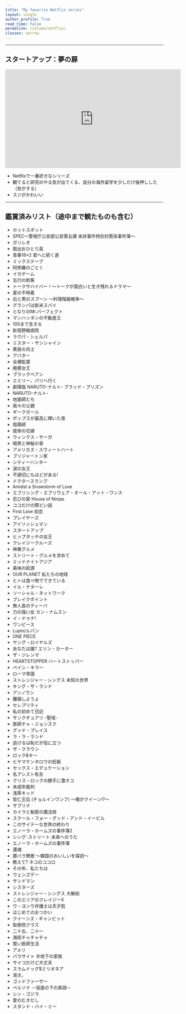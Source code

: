```yaml
---
title: "My favorite Netflix series"
layout: single
author_profile: True
read_time: False
permalink: /column/netflix/
classes: narrow
---
```


---

## スタートアップ：夢の扉

<iframe src="https://www.youtube.com/embed/2xCROSBKD08" width="560" height="315" frameborder="0"> </iframe>

- Netflixで一番好きなシリーズ
- 観てると研究のやる気が出てくる、自分の海外留学を少しだけ後押しした（気がする）
- スジがかわいい

---

## 鑑賞済みリスト（途中まで観たものも含む）

- ホットスポット
- SPEC～警視庁公安部公安第五課 未詳事件特別対策係事件簿～
- ガリレオ
- 脱出おひとり島
- 青春18×2 君へと続く道
- ミックステープ
- 阿修羅のごとく
- イカゲーム
- 五行の刺客
- トークサバイバー！〜トークが面白いと生き残れるドラマ〜
- 愛の不時着
- 白と黒のスプーン ～料理階級戦争～
- グランパは新米スパイ
- となりのMr.パーフェクト
- マンハッタンの不動産王
- 100まで生きる
- 新宿野戦病院
- ラクパ・シェルパ
- ミスター・サンシャイン
- 黄泉の兵士
- アバター
- 全裸監督
- 極悪女王
- ブラックペアン
- エミリー、パリへ行く
- 劇場版 NARUTO-ナルト- ブラッド・プリズン
- NARUTO-ナルト-
- 地面師たち
- 我々の父親
- ギークガール
- ポップスが最高に輝いた夜
- 陰陽師
- 彼岸の花嫁
- ウィンクス・サーガ
- 暗黒と神秘の骨
- アメリカズ・スウィートハート
- ブリジャートン家
- シティーハンター
- 涙の女王
- 不適切にもほどがある!
- ドクタースランプ
- Amidst a Snowstorm of Love
- エブリシング・エブリウェア・オール・アット・ワンス
- 忍びの家 House of Ninjas
- ココだけの際どい話
- First Love 初恋
- プレイヤーズ
- アイリッシュマン
- スタートアップ
- ヒップタッチの女王
- クレイジークルーズ
- 神業グルメ
- ストリート・グルメを求めて
- ミッドナイトアジア
- 美味の起源
- OUR PLANET 私たちの地球
- ヒトは食べ物でできている
- イル・ナターレ
- ソーシャル・ネットワーク
- ブレイクポイント
- 無人島のディーバ
- 力の強い女 カン・ナムスン
- イ・ドゥナ!
- ワンピース
- Lupin/ルパン
- ONE PIECE
- ヤング・ロイヤルズ
- あなたは誰? エリン・カーター
- ザ・ジレンマ
- HEARTSTOPPER ハートストッパー
- ペイン・キラー
- ローマ帝国
- ストレンジャー・シングス 未知の世界
- キング・ザ・ランド
- アンノウン
- 離婚しようよ
- セレブリティ
- 私の初めて日記
- サンクチュアリ -聖域-
- 医師チャ・ジョンスク
- グッド・プレイス
- ラ・ラ・ランド
- 逃げるは恥だが役に立つ
- ザ・クラウン
- ロック&キー
- ヒヤマケンタロウの妊娠
- セックス・エデュケーション
- 名アシスト有吉
- クリス・ロックの勝手に激オコ
- 未成年裁判
- 浅草キッド
- 哲仁王后 (チョルインワンフ) ～俺がクイーン!?～
- サブリナ
- カイラと秘密の魔法局
- スクール・フォー・グッド・アンド・イービル
- このサイテーな世界の終わり
- エノーラ・ホームズの事件簿2
- シング･ストリート 未来へのうた
- エノーラ・ホームズの事件簿
- 還魂
- 豚バラ賛歌 ～韓国のおいしいを探訪～
- 教えて? ネコのココロ
- その年、私たちは
- ウェンズデー
- サンドマン
- シスターズ
- ストレンジャー・シングス 大解剖
- このエリアのクレイジーX
- ウ・ヨンウ弁護士は天才肌
- はじめてのおつかい
- クイーンズ・ギャンビット
- 梨泰院クラス
- 二十五、二十一
- 海街チャチャチャ
- 賢い医師生活
- アメリ
- パラサイト 半地下の家族
- サイコだけど大丈夫
- スラムドッグ$ミリオネア
- 渇き。
- ゴッドファーザー
- ペルソナ －仮面の下の素顔－
- シン・ゴジラ
- 愛のむきだし
- スタンド・バイ・ミー
